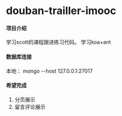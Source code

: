# douban-trailler-imooc

#### 项目介绍
学习scott的课程跟进练习代码。 学习koa+ant

#### 数据库连接
本地： mongo --host 127.0.0.1:27017

#### 希望完成
1. 分页展示
2. 留言评论展示


